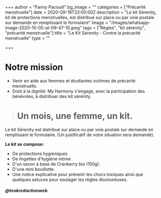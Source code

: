 +++
author = "Fanny Pacouill"
bg_image = ""
categories = ["Précarité menstruelle"]
date = 2020-09-18T22:00:00Z
description = "Le kit Sérenity, kit de protections menstruelles, est distribué sur place ou par voie postale sur demande en remplissant le formulaire"
image = "/images/whatsapp-image-2020-10-05-at-09-47-10.jpeg"
tags = ["Règles", "kit sérenity", "précarité menstruelle"]
title = "Le Kit Sérenity - Contre la précarité menstruelle"
type = ""

+++
# Notre mission

* Venir en aide aux femmes et étudiantes victimes de précarité menstruelle.
* Droit à la dignité: My Harmony s'engage, avec la participation des bénévoles, à distribuer des kit sérénity.

> # Un mois, une femme, un kit.

Le kit Sérenity est distribué sur place ou par voie postale sur demande en remplissant le formulaire. (Un justificatif de votre situation sera demandé).

**Le kit se compose:**

* De protections hygiéniques
* De lingettes d'hygiène intime
* D'un savon à base de Cranberry bio (150g).
* D'une mini bouillotte.
* Une notice explicative pour prévenir les chocs toxiques ainsi que quelques astuces pour soulager les règles douloureuses.

##### @_teokredactionweb_